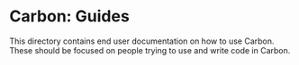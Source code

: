 <!--
Part of the Carbon Language project, under the Apache License v2.0 with LLVM
Exceptions. See /LICENSE for license information.
SPDX-License-Identifier: Apache-2.0 WITH LLVM-exception
-->

# Carbon: Guides

This directory contains end user documentation on how to use Carbon. These
should be focused on people trying to use and write code in Carbon.
